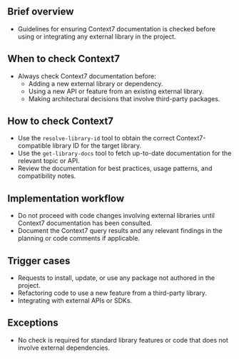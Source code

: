 ## Brief overview
- Guidelines for ensuring Context7 documentation is checked before using or integrating any external library in the project.

## When to check Context7
- Always check Context7 documentation before:
  - Adding a new external library or dependency.
  - Using a new API or feature from an existing external library.
  - Making architectural decisions that involve third-party packages.

## How to check Context7
- Use the `resolve-library-id` tool to obtain the correct Context7-compatible library ID for the target library.
- Use the `get-library-docs` tool to fetch up-to-date documentation for the relevant topic or API.
- Review the documentation for best practices, usage patterns, and compatibility notes.

## Implementation workflow
- Do not proceed with code changes involving external libraries until Context7 documentation has been consulted.
- Document the Context7 query results and any relevant findings in the planning or code comments if applicable.

## Trigger cases
- Requests to install, update, or use any package not authored in the project.
- Refactoring code to use a new feature from a third-party library.
- Integrating with external APIs or SDKs.

## Exceptions
- No check is required for standard library features or code that does not involve external dependencies.

